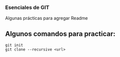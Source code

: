 ### Esenciales de GIT
<p>
Algunas prácticas para agregar Readme
</p>

## Algunos comandos para practicar:

```
git init
git clone --recursive <url>
```
